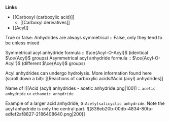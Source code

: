 **Links**
- [[Carboxyl (carboxylic acid)]] 
	- [[Carboxyl derivatives]] 
- [[Acyl]] 

True or false: Anhydrides are always symmetrical :: False, only they tend to be unless mixed

Symmetrical acyl anhydride formula :: $\ce{Acyl-O-Acyl}$ (identical $\ce{Acyl}$ groups)
Asymmetrical acyl anhydride formula :: $\ce{Acyl-O-Acyl'}$ (different $\ce{Acyl}$ groups)

Acyl anhydrides can undergo hydrolysis. More information found here (scroll down a bit): [[Reactions of carboxylic acids#Acid (acyl) anhydrides]]

Name of ![[Acid (acyl) anhydrides - acetic anhydride.png|100]] :: `acetic anhydride` or `ethanoic anhydride`

Example of a larger acid anhydride, `O-Acetylsalicyclic anhydride`.
Note the acyl anhydride is only the central part.
![[836eb20b-00db-4834-80fa-edfef2af8827-2186408640.png|200]]
